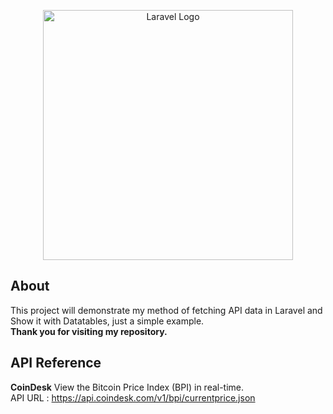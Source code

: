 <p align="center"><a href="https://laravel.com" target="_blank"><img src="https://raw.githubusercontent.com/laravel/art/master/logo-lockup/5%20SVG/2%20CMYK/1%20Full%20Color/laravel-logolockup-cmyk-red.svg" width="400" alt="Laravel Logo"></a></p>

## About
This project will demonstrate my method of fetching API data in Laravel and Show it with Datatables, just a simple example.
<br>
<b>Thank you for visiting my repository.</b>

## API Reference
<b>CoinDesk</b>
View the Bitcoin Price Index (BPI) in real-time.
<br>
API URL : https://api.coindesk.com/v1/bpi/currentprice.json



